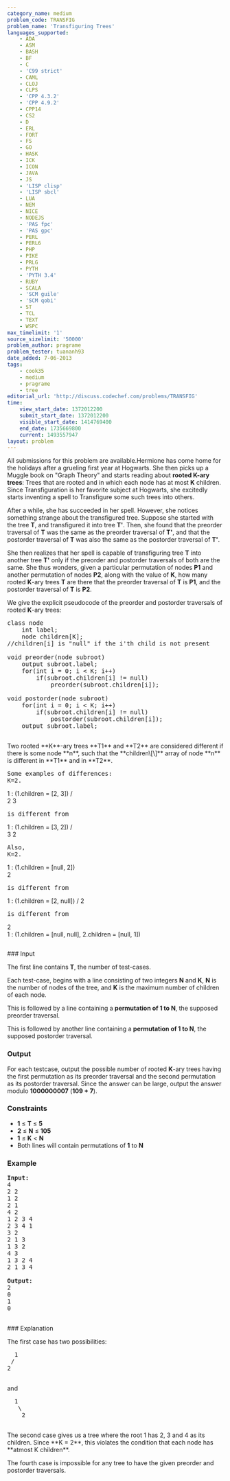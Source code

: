 ```yaml
---
category_name: medium
problem_code: TRANSFIG
problem_name: 'Transfiguring Trees'
languages_supported:
    - ADA
    - ASM
    - BASH
    - BF
    - C
    - 'C99 strict'
    - CAML
    - CLOJ
    - CLPS
    - 'CPP 4.3.2'
    - 'CPP 4.9.2'
    - CPP14
    - CS2
    - D
    - ERL
    - FORT
    - FS
    - GO
    - HASK
    - ICK
    - ICON
    - JAVA
    - JS
    - 'LISP clisp'
    - 'LISP sbcl'
    - LUA
    - NEM
    - NICE
    - NODEJS
    - 'PAS fpc'
    - 'PAS gpc'
    - PERL
    - PERL6
    - PHP
    - PIKE
    - PRLG
    - PYTH
    - 'PYTH 3.4'
    - RUBY
    - SCALA
    - 'SCM guile'
    - 'SCM qobi'
    - ST
    - TCL
    - TEXT
    - WSPC
max_timelimit: '1'
source_sizelimit: '50000'
problem_author: pragrame
problem_tester: tuananh93
date_added: 7-06-2013
tags:
    - cook35
    - medium
    - pragrame
    - tree
editorial_url: 'http://discuss.codechef.com/problems/TRANSFIG'
time:
    view_start_date: 1372012200
    submit_start_date: 1372012200
    visible_start_date: 1414769400
    end_date: 1735669800
    current: 1493557947
layout: problem
---
```

All submissions for this problem are available.Hermione has come home for the holidays after a grueling first year at Hogwarts. She then picks up a Muggle book on "Graph Theory" and starts reading about **rooted K-ary trees**: Trees that are rooted and in which each node has at most **K** children. Since Transfiguration is her favorite subject at Hogwarts, she excitedly starts inventing a spell to Transfigure some such trees into others.

After a while, she has succeeded in her spell. However, she notices something strange about the transfigured tree. Suppose she started with the tree **T**, and transfigured it into tree **T'**. Then, she found that the preorder traversal of **T** was the same as the preorder traversal of **T'**, and that the postorder traversal of **T** was also the same as the postorder traversal of **T'**.

She then realizes that her spell is capable of transfiguring tree **T** into another tree **T'** only if the preorder and postorder traversals of both are the same. She thus wonders, given a particular permutation of nodes **P1** and another permutation of nodes **P2**, along with the value of **K**, how many rooted **K**-ary trees **T** are there that the preorder traversal of **T** is **P1**, and the postorder traversal of **T** is **P2**.

We give the explicit pseudocode of the preorder and postorder traversals of rooted **K**-ary trees:


<pre>
class node
	int label;
	node children[K];
//children[i] is "null" if the i'th child is not present

void preorder(node subroot)
	output subroot.label;
	for(int i = 0; i < K; i++)
		if(subroot.children[i] != null)
			preorder(subroot.children[i]);

void postorder(node subroot)
	for(int i = 0; i < K; i++)
		if(subroot.children[i] != null)
			postorder(subroot.children[i]);
	output subroot.label;

</pre>Two rooted **K**-ary trees **T1** and **T2** are considered different if there is some node **n**, such that the **children\[\]** array of node **n** is different in **T1** and in **T2**.

<pre>
Some examples of differences:
K=2.
</pre>
   1 : (1.children = [2, 3])
  / \
 2   3

<pre>is different from
</pre>
   1 : (1.children = [3, 2])
  / \
 3   2

<pre>
Also,
K=2.
</pre>
   1 : (1.children = [null, 2])
    \
     2

<pre>is different from
</pre>
   1 : (1.children = [2, null])
  /
 2

<pre>is different from
</pre>
   2
    \
     1 : (1.children = [null, null], 2.children = [null, 1])

<pre>
</pre>### Input
The first line contains **T**, the number of test-cases. 

Each test-case, begins with a line consisting of two integers **N** and **K**, **N** is the number of nodes of the tree, and **K** is the maximum number of children of each node. 

This is followed by a line containing a **permutation of 1 to N**, the supposed preorder traversal. 

This is followed by another line containing a **permutation of 1 to N**, the supposed postorder traversal.

### Output

For each testcase, output the possible number of rooted **K**-ary trees having the first permutation as its preorder traversal and the second permutation as its postorder traversal. Since the answer can be large, output the answer modulo **1000000007** (**109 + 7**).

### Constraints

- **1** ≤ **T** ≤ **5**
- **2** ≤ **N** ≤ **105**
- **1** ≤ **K** < **N**
- Both lines will contain permutations of **1** to **N**

### Example

<pre>
<b>Input:</b>
4
2 2
1 2
2 1
4 2
1 2 3 4
2 3 4 1
3 2
2 1 3
1 3 2
4 3
1 3 2 4
2 1 3 4

<b>Output:</b>
2
0
1
0

</pre>### Explanation
The first case has two possibilities:


<pre>
  1
 /
2

</pre>and
<pre>
  1
   \
    2

</pre>The second case gives us a tree where the root 1 has 2, 3 and 4 as its children. Since **K = 2**, this violates the condition that each node has **atmost K children**.

The fourth case is impossible for any tree to have the given preorder and postorder traversals.
